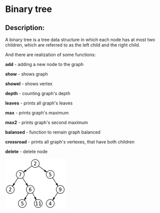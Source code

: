 # Binary tree

## Description:

A binary tree is a tree data structure in which each node has at most two children, which are referred to as the left child and the right child.

And there are realization of some functions:

**add** - adding a new node to the graph

**show** - shows graph

**showel** - shows vertex

**depth** - counting graph's depth

**leaves** - prints all graph's leaves

**max** - prints graph's maximum

**max2** - prints graph's second maximum

**balansed** - function to remain graph balanced

**crossroad** - prints all graph's vertexes, that have both children

**delete** - delete node

![bin_tree](https://github.com/RuS2m/CODE/blob/master/bin_tree/binary.png)

